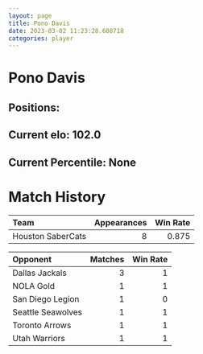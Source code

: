 ```yaml
---  
layout: page  
title: Pono Davis  
date: 2023-03-02 11:23:28.608718  
categories: player  
---
```

# Pono Davis

## Positions: 

## Current elo: 102.0

## Current Percentile: None

# Match History


| Team              |   Appearances |   Win Rate |
|:------------------|--------------:|-----------:|
| Houston SaberCats |             8 |      0.875 |

| Opponent          |   Matches |   Win Rate |
|:------------------|----------:|-----------:|
| Dallas Jackals    |         3 |          1 |
| NOLA Gold         |         1 |          1 |
| San Diego Legion  |         1 |          0 |
| Seattle Seawolves |         1 |          1 |
| Toronto Arrows    |         1 |          1 |
| Utah Warriors     |         1 |          1 |